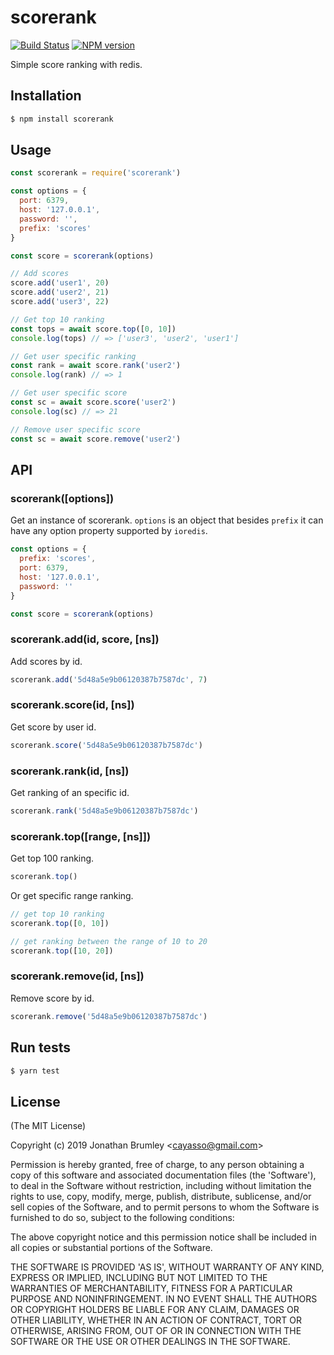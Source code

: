 # scorerank

[![Build Status](https://travis-ci.org/cayasso/scorerank.png?branch=master)](https://travis-ci.org/cayasso/scorerank)
[![NPM version](https://badge.fury.io/js/scorerank.png)](http://badge.fury.io/js/scorerank)

Simple score ranking with redis.

## Installation

```bash
$ npm install scorerank
```

## Usage

```javascript
const scorerank = require('scorerank')

const options = {
  port: 6379,
  host: '127.0.0.1',
  password: '',
  prefix: 'scores'
}

const score = scorerank(options)

// Add scores
score.add('user1', 20)
score.add('user2', 21)
score.add('user3', 22)

// Get top 10 ranking
const tops = await score.top([0, 10])
console.log(tops) // => ['user3', 'user2', 'user1']

// Get user specific ranking
const rank = await score.rank('user2')
console.log(rank) // => 1

// Get user specific score
const sc = await score.score('user2')
console.log(sc) // => 21

// Remove user specific score
const sc = await score.remove('user2')
```

## API

### scorerank([options])

Get an instance of scorerank. `options` is an object that besides `prefix` it can have any option property supported by `ioredis`.

```javascript
const options = {
  prefix: 'scores',
  port: 6379,
  host: '127.0.0.1',
  password: ''
}

const score = scorerank(options)
```

### scorerank.add(id, score, [ns])

Add scores by id.

```javascript
scorerank.add('5d48a5e9b06120387b7587dc', 7)
```

### scorerank.score(id, [ns])

Get score by user id.

```javascript
scorerank.score('5d48a5e9b06120387b7587dc')
```

### scorerank.rank(id, [ns])

Get ranking of an specific id.

```javascript
scorerank.rank('5d48a5e9b06120387b7587dc')
```

### scorerank.top([range, [ns]])

Get top 100 ranking.

```javascript
scorerank.top()
```

Or get specific range ranking.

```javascript
// get top 10 ranking
scorerank.top([0, 10])

// get ranking between the range of 10 to 20
scorerank.top([10, 20])
```

### scorerank.remove(id, [ns])

Remove score by id.

```javascript
scorerank.remove('5d48a5e9b06120387b7587dc')
```

## Run tests

```bash
$ yarn test
```

## License

(The MIT License)

Copyright (c) 2019 Jonathan Brumley &lt;cayasso@gmail.com&gt;

Permission is hereby granted, free of charge, to any person obtaining a copy of this software and
associated documentation files (the 'Software'), to deal in the Software without restriction,
including without limitation the rights to use, copy, modify, merge, publish, distribute,
sublicense, and/or sell copies of the Software, and to permit persons to whom the Software is
furnished to do so, subject to the following conditions:

The above copyright notice and this permission notice shall be included in all copies or substantial
portions of the Software.

THE SOFTWARE IS PROVIDED 'AS IS', WITHOUT WARRANTY OF ANY KIND, EXPRESS OR IMPLIED, INCLUDING BUT
NOT LIMITED TO THE WARRANTIES OF MERCHANTABILITY, FITNESS FOR A PARTICULAR PURPOSE AND
NONINFRINGEMENT. IN NO EVENT SHALL THE AUTHORS OR COPYRIGHT HOLDERS BE LIABLE FOR ANY CLAIM, DAMAGES
OR OTHER LIABILITY, WHETHER IN AN ACTION OF CONTRACT, TORT OR OTHERWISE, ARISING FROM, OUT OF OR IN
CONNECTION WITH THE SOFTWARE OR THE USE OR OTHER DEALINGS IN THE SOFTWARE.
